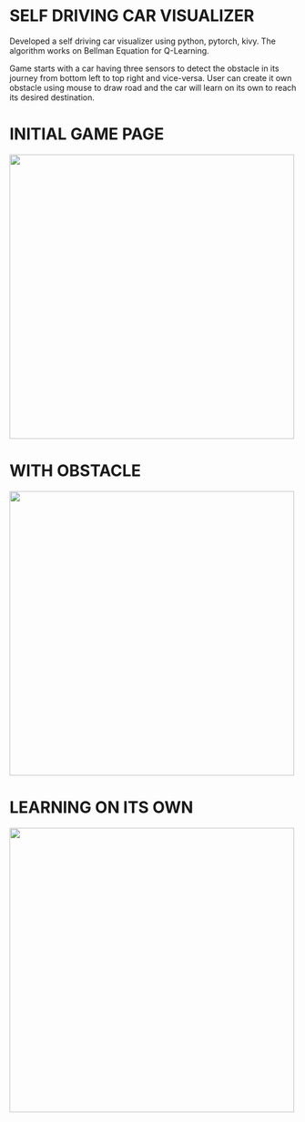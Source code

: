 # SELF DRIVING CAR VISUALIZER

Developed a self driving car visualizer using python, pytorch, kivy.
The algorithm works on Bellman Equation for Q-Learning.

Game starts with a car having three sensors to detect the obstacle in its journey from bottom left to top right and vice-versa. User can create it own obstacle using mouse to draw road and the car will learn on its own to reach its desired destination.


# INITIAL GAME PAGE

<img src = 'https://user-images.githubusercontent.com/56683393/183349288-5d93d199-745b-4299-aaff-c77799bf0218.png' width = "500px">



# WITH OBSTACLE

<img src = 'https://user-images.githubusercontent.com/56683393/183349928-0ca3c3a1-0869-47ef-bee8-81b91121f9b0.png' width = "500px">



# LEARNING ON ITS OWN

<img src = 'https://user-images.githubusercontent.com/56683393/183349973-820961a7-9479-4d0f-aa01-b188a9f90228.png' width = "500px">

